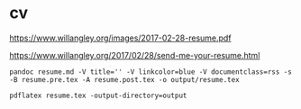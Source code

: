 # cv

https://www.willangley.org/images/2017-02-28-resume.pdf

https://www.willangley.org/2017/02/28/send-me-your-resume.html

```
pandoc resume.md -V title='' -V linkcolor=blue -V documentclass=rss -s -B resume.pre.tex -A resume.post.tex -o output/resume.tex

pdflatex resume.tex -output-directory=output
```

